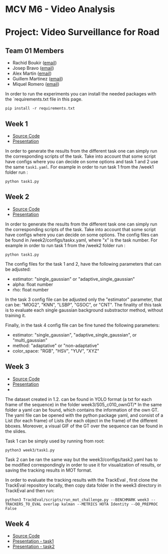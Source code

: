 # MCV M6 - Video Analysis
# Project: Video Surveillance for Road

## Team 01 Members
- Rachid Boukir ([email](mailto:rachid.boukir@autonoma.cat))
- Josep Bravo ([email](mailto:pepbravo11@gmail.com))
- Alex Martin ([email](mailto:alex.martin@midokura.com))
- Guillem Martinez ([email](mailto:guillemmarsan@gmail.com))
- Miquel Romero ([email](mailto:miquel.robla@gmail.com))

In order to run the experiments you can install the needed packages with the `requirements.txt file in this page. 
```
pip install -r requirements.txt
```

## Week 1
- [Source Code](https://github.com/mcv-m6-video/mcv-m6-2023-team1/tree/main/week1)
- [Presentation](https://docs.google.com/presentation/d/1tblLMqS2rwEGRwNK6NIIsIg-r4ZXQbJeovDwc3PPRDc/edit?usp=sharing)

In order to generate the results from the different task one can simply run the corresponding scripts of the task.
Take into account that some script have configs where you can decide on some options and task 1 and 2 use the same `task1.yaml`. 
For example in order to run task 1 from the /week1 folder run :
```
python task1.py 
```

## Week 2
- [Source Code](https://github.com/mcv-m6-video/mcv-m6-2023-team1/tree/main/week2)
- [Presentation](https://docs.google.com/presentation/d/1Vzk87VFi-S48UVvC9IeGrX8msQPG8p626TiSDeO3Lig/edit?usp=sharing)

In order to generate the results from the different task one can simply run the corresponding scripts of the task.
Take into account that some script have configs where you can decide on some options. The config files can be found in /week2/configs/taskx.yaml, 
where "x" is the task number.
For example in order to run task 1 from the /week2 folder run :
```
python task1.py 
```
The config files for the task 1 and 2, have the following parameters that can be adjusted:
- estimator: "single_gaussian" or "adaptive_single_gaussian"
- alpha: float number
- rho: float number

In the task 3 config file can be adjusted only the "estimator" parameter, that can be: "MOG2", "KNN", "LSBP", "GSOC", or "CNT". The finality of this task is to evaluate each single gaussian background substractor method, without training it.

Finally, in the task 4 config file can be fine tuned the following parameters:
- estimator: "single_gaussian", "adaptive_single_gaussian", or "multi_gaussian"
- method: "adaptative" or "non-adaptative"
- color_space: "RGB", "HSV", "YUV", "XYZ"

## Week 3

- [Source Code](https://github.com/mcv-m6-video/mcv-m6-2023-team1/tree/main/week3)
- [Presentation](https://docs.google.com/presentation/d/1bTaPiW5-V4t5nyi4mDJ3oiAD_aPqXAO3lbOn-PdhqBw/edit#slide=id.g2238731dbee_0_53)
- 
The dataset created in 1.2. can be found in YOLO format (a txt for each frame of the sequence) in the folder week3/S05_c010_ownGT/*
In the same folder a yaml can be found, which contains the information of the own GT. 
The yaml file can be opened with the python package yaml, and consist of a List (for each frame) of Lists (for each object in the frame) of the different bboxes.
Moreover, a visual GIF of the GT over the sequence can be found in the slides.

Task 1 can be simply used by running from root:
```
python3 week3/task1.py 
```
Task 2 can be ran the same way but the week3/configs/task2.yaml has to be modified correspondingly in order to use it 
for visualization of results, or saving the tracking results in MOT format. 

In order to evaluate the tracking results with the TrackEval , first clone the TrackEval repository locally, then copy
data folder in the week3 directory in TrackEval and then run:
```
python3 TrackEval/scripts/run_mot_challenge.py --BENCHMARK week3 --TRACKERS_TO_EVAL overlap kalman --METRICS HOTA Identity --DO_PREPROC False
```


## Week 4
- [Source Code](https://github.com/mcv-m6-video/mcv-m6-2023-team1/tree/main/week4)
- [Presentation - task1](https://docs.google.com/presentation/d/1FTtwSulFm87SZkPYsDEbVqKK0ixPBFlQ0KzYLtEYOio/edit)
- [Presentation - task2](https://docs.google.com/presentation/d/1i7jyIbeC1bf1TXjsiLCqS8t2q83O2DqegVrfY0NBrIU/edit)